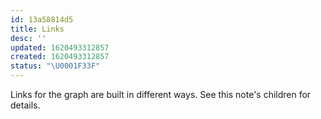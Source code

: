 ```yaml
---
id: 13a58814d5
title: Links
desc: ''
updated: 1620493312857
created: 1620493312857
status: "\U0001F33F"
---
```


Links for the graph are built in different ways. See this note's children for details.
